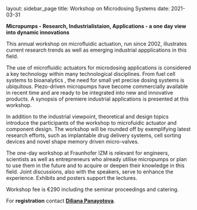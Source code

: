 layout: sidebar_page
title: Workshop on Microdosing Systems
date: 2021-03-31

**Micropumps - Research, Industrialistaion, Applications - a one day view into dynamic innovations**

This annual workshop on microfluidic actuation, run since 2002, illustrates current research trends as well as emerging industrial appplications in this field.
<!--break-->
The use of microfluidic actuators for microdosing applications is considered a key technology within many technological disciplines. From fuel cell systems to bioanalytics , the need for small yet precise dosing systems is ubiquitous. Piezo-driven micropumps have become commercially available in recent time and are ready to be integrated into new and innovative products. A synopsis of premiere industrial applications is presented at this workshop.

In addition to the industrial viewpoint, theoretical and design topics introduce the participants of the workshop to microfuidic actuator and component design. The workshop will be rounded off by exemplifying latest research efforts, such as implantable drug delivery systems, cell sorting devices and novel shape memory driven micro-valves.

The one-day workshop at Fraunhofer IZM is relevant for engineers, scientists as well as entrepreneurs who already utilise micropumps or plan to use them in the future and to acquire or deepen their knowledge in this field. Joint discussions, also with the speakers, serve to enhance the experience. Exhibits and posters support the lectures.

Workshop fee is €290 including the seminar proceedings and catering.

For <strong>registration</strong> contact <a href="mailto:Diliana.Panayotova@izm-m.fraunhofer.de"><strong>Diliana Panayotova</strong></a>.